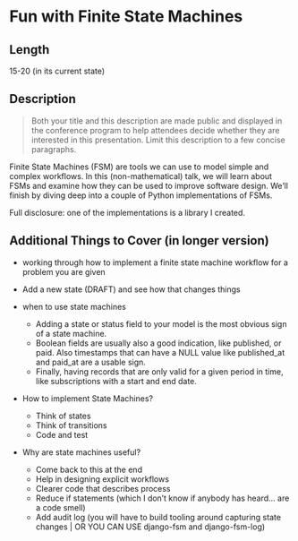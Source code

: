 # Fun with Finite State Machines

## Length

15-20 (in its current state)

## Description

> Both your title and this description are made public and displayed in the conference program to help attendees decide whether they are interested in this presentation. Limit this description to a few concise paragraphs.

Finite State Machines (FSM) are tools we can use to model simple and complex workflows. In this (non-mathematical) talk, we will learn about FSMs and examine how they can be used to improve software design. We’ll finish by diving deep into a couple of Python implementations of FSMs.

Full disclosure: one of the implementations is a library I created.

## Additional Things to Cover (in longer version)

- working through how to implement a finite state machine workflow for a problem you are given

- Add a new state (DRAFT) and see how that changes things
- when to use state machines
  - Adding a state or status field to your model is the most obvious sign of a state machine.
  - Boolean fields are usually also a good indication, like published, or paid. Also timestamps that can have a NULL value like published_at and paid_at are a usable sign.
  - Finally, having records that are only valid for a given period in time, like subscriptions with a start and end date.
- How to implement State Machines?
  - Think of states
  - Think of transitions
  - Code and test
- Why are state machines useful?
  - Come back to this at the end
  - Help in designing explicit workflows
  - Clearer code that describes process
  - Reduce if statements (which I don’t know if anybody has heard… are a code smell)
  - Add audit log (you will have to build tooling around capturing state changes | OR YOU CAN USE django-fsm and django-fsm-log)
